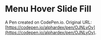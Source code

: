 # Menu Hover Slide Fill

A Pen created on CodePen.io. Original URL: [https://codepen.io/alphardex/pen/OJNLyOv](https://codepen.io/alphardex/pen/OJNLyOv).



